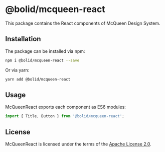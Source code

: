 # @bolid/mcqueen-react

This package contains the React components of McQueen Design System.

## Installation

The package can be installed via npm:

```bash
npm i @bolid/mcqueen-react --save
```

Or via yarn:

```bash
yarn add @bolid/mcqueen-react
```

## Usage

McQueenReact exports each component as ES6 modules:

```js
import { Title, Button } from '@bolid/mcqueen-react';
```

## License

McQueenReact is licensed under the terms of the [Apache License 2.0](LICENSE).
